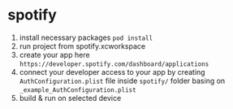 # spotify
1. install necessary packages ```pod install```
2. run project from spotify.xcworkspace
3. create your app here ```https://developer.spotify.com/dashboard/applications```
4. connect your developer access to your app
   by creating ```AuthConfiguration.plist``` file inside ```spotify/``` folder
   basing on ```_example_AuthConfiguration.plist```
5. build & run on selected device
